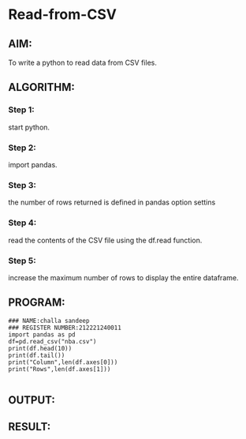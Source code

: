 # Read-from-CSV

## AIM:
To write a python to read data from CSV files.

## ALGORITHM:
### Step 1:
start python.


### Step 2:
import pandas.
### Step 3:
the number of rows returned is defined in pandas option settins
### Step 4:
read the contents of the CSV file using the df.read function.


### Step 5:
increase the maximum number of rows to display the entire dataframe.

## PROGRAM:
~~~
### NAME:challa sandeep
### REGISTER NUMBER:212221240011
import pandas as pd
df=pd.read_csv("nba.csv")
print(df.head(10))
print(df.tail())
print("Column",len(df.axes[0]))
print("Rows",len(df.axes[1]))


~~~


## OUTPUT:

## RESULT:
